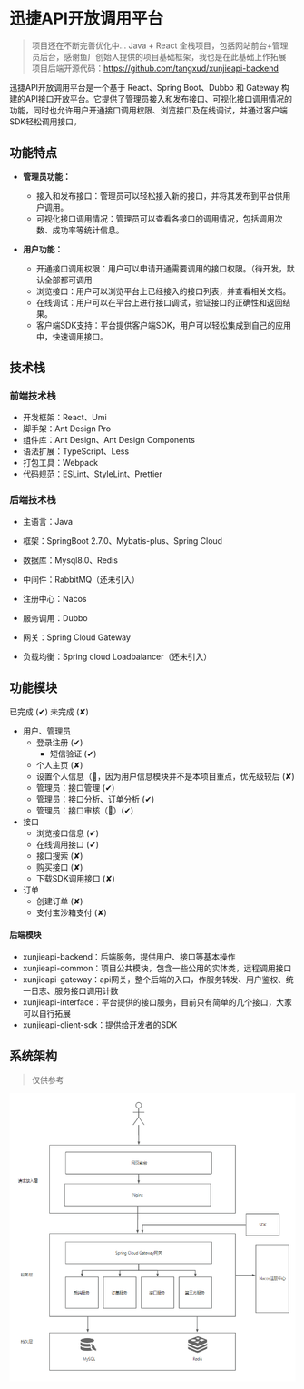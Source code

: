 # 迅捷API开放调用平台

> 项目还在不断完善优化中...
> Java + React 全栈项目，包括网站前台+管理员后台，感谢鱼厂创始人提供的项目基础框架，我也是在此基础上作拓展
> 项目后端开源代码：https://github.com/tangxud/xunjieapi-backend

迅捷API开放调用平台是一个基于 React、Spring Boot、Dubbo 和 Gateway 构建的API接口开放平台。它提供了管理员接入和发布接口、可视化接口调用情况的功能，同时也允许用户开通接口调用权限、浏览接口及在线调试，并通过客户端SDK轻松调用接口。

## 功能特点

- **管理员功能：**
    - 接入和发布接口：管理员可以轻松接入新的接口，并将其发布到平台供用户调用。
    - 可视化接口调用情况：管理员可以查看各接口的调用情况，包括调用次数、成功率等统计信息。

- **用户功能：**
    - 开通接口调用权限：用户可以申请开通需要调用的接口权限。（待开发，默认全部都可调用
    - 浏览接口：用户可以浏览平台上已经接入的接口列表，并查看相关文档。
    - 在线调试：用户可以在平台上进行接口调试，验证接口的正确性和返回结果。
    - 客户端SDK支持：平台提供客户端SDK，用户可以轻松集成到自己的应用中，快速调用接口。

## 技术栈

### 前端技术栈

- 开发框架：React、Umi
- 脚手架：Ant Design Pro
- 组件库：Ant Design、Ant Design Components
- 语法扩展：TypeScript、Less
- 打包工具：Webpack
- 代码规范：ESLint、StyleLint、Prettier



### 后端技术栈

- 主语言：Java
- 框架：SpringBoot 2.7.0、Mybatis-plus、Spring Cloud
- 数据库：Mysql8.0、Redis
- 中间件：RabbitMQ（还未引入）
- 注册中心：Nacos
- 服务调用：Dubbo
- 网关：Spring Cloud Gateway

- 负载均衡：Spring cloud Loadbalancer（还未引入）



## 功能模块

已完成 (✔)
未完成 (✘)

- 用户、管理员
    - 登录注册 (✔)
        - 短信验证 (✔)
    - 个人主页 (✘)
    - 设置个人信息（🚀，因为用户信息模块并不是本项目重点，优先级较后 (✘)
    - 管理员：接口管理  (✔)
    - 管理员：接口分析、订单分析   (✔)
    - 管理员：接口审核（🚀）(✔)
- 接口
    - 浏览接口信息  (✔)
    - 在线调用接口  (✔)
    - 接口搜索 (✘)
    - 购买接口 (✘)
    - 下载SDK调用接口 (✘)
- 订单
    - 创建订单 (✘)
    - 支付宝沙箱支付 (✘)



#### 后端模块

- xunjieapi-backend：后端服务，提供用户、接口等基本操作
- xunjieapi-common：项目公共模块，包含一些公用的实体类，远程调用接口
- xunjieapi-gateway：api网关，整个后端的入口，作服务转发、用户鉴权、统一日志、服务接口调用计数
- xunjieapi-interface：平台提供的接口服务，目前只有简单的几个接口，大家可以自行拓展
- xunjieapi-client-sdk：提供给开发者的SDK



## 系统架构
> 仅供参考

![](img/迅捷API接口平台架构.png)


